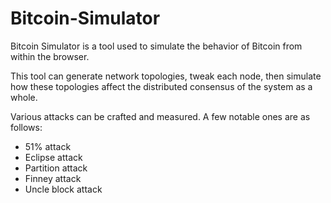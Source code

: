 # Bitcoin-Simulator

Bitcoin Simulator is a tool used to simulate the behavior of Bitcoin from within the browser.

This tool can generate network topologies, tweak each node, then simulate how these topologies affect the distributed consensus of the system as a whole.

Various attacks can be crafted and measured. A few notable ones are as follows:
- 51% attack
- Eclipse attack
- Partition attack
- Finney attack
- Uncle block attack
